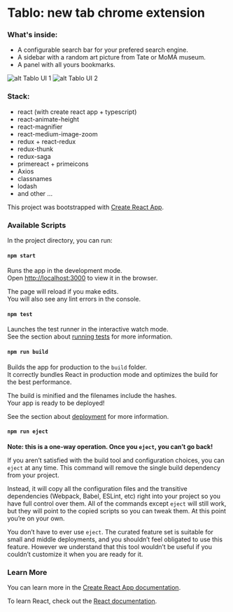 

# Tablo: new tab chrome extension

### What's inside:
- A configurable search bar for your prefered search engine.
- A sidebar with a random art picture from Tate or MoMA museum.
- A panel with all yours bookmarks.

![alt Tablo UI 1](https://github.com/radiium/tablo/blob/master/.github/tablo.png "Tablo UI 1: main interface")
![alt Tablo UI 2](https://github.com/radiium/tablo/blob/master/.github/tablo2.png "Tablo UI 2: image details")



### Stack:
- react (with create react app + typescript)
- react-animate-height
- react-magnifier
- react-medium-image-zoom
- redux + react-redux
- redux-thunk
- redux-saga
- primereact + primeicons
- Axios
- classnames
- lodash
- and other ...

This project was bootstrapped with [Create React App](https://github.com/facebook/create-react-app).

### Available Scripts

In the project directory, you can run:

#### `npm start`

Runs the app in the development mode.<br>
Open [http://localhost:3000](http://localhost:3000) to view it in the browser.

The page will reload if you make edits.<br>
You will also see any lint errors in the console.

#### `npm test`

Launches the test runner in the interactive watch mode.<br>
See the section about [running tests](https://facebook.github.io/create-react-app/docs/running-tests) for more information.

#### `npm run build`

Builds the app for production to the `build` folder.<br>
It correctly bundles React in production mode and optimizes the build for the best performance.

The build is minified and the filenames include the hashes.<br>
Your app is ready to be deployed!

See the section about [deployment](https://facebook.github.io/create-react-app/docs/deployment) for more information.

#### `npm run eject`

**Note: this is a one-way operation. Once you `eject`, you can’t go back!**

If you aren’t satisfied with the build tool and configuration choices, you can `eject` at any time. This command will remove the single build dependency from your project.

Instead, it will copy all the configuration files and the transitive dependencies (Webpack, Babel, ESLint, etc) right into your project so you have full control over them. All of the commands except `eject` will still work, but they will point to the copied scripts so you can tweak them. At this point you’re on your own.

You don’t have to ever use `eject`. The curated feature set is suitable for small and middle deployments, and you shouldn’t feel obligated to use this feature. However we understand that this tool wouldn’t be useful if you couldn’t customize it when you are ready for it.

### Learn More

You can learn more in the [Create React App documentation](https://facebook.github.io/create-react-app/docs/getting-started).

To learn React, check out the [React documentation](https://reactjs.org/).
